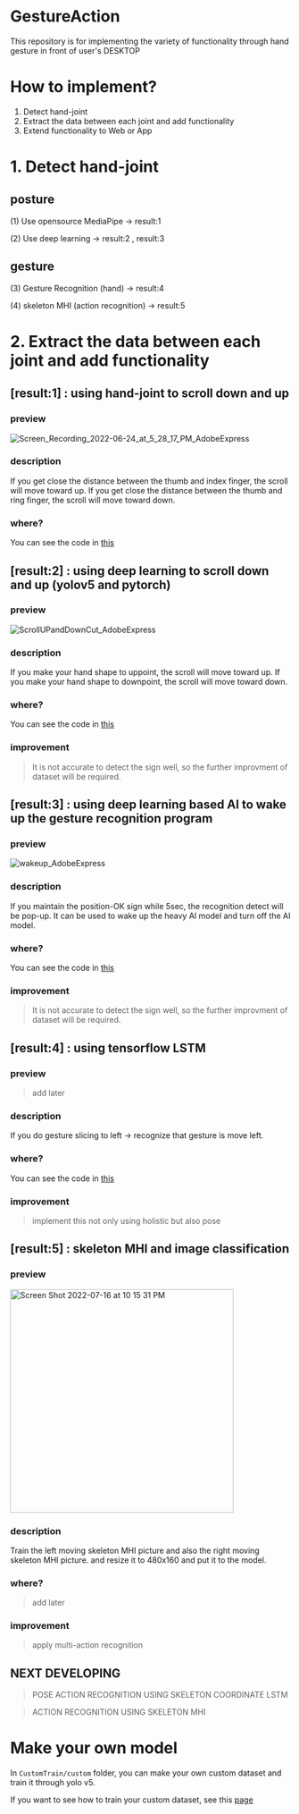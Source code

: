 # GestureAction
This repository is for implementing the variety of functionality through hand gesture in front of user's DESKTOP

# How to implement?
1. Detect hand-joint
2. Extract the data between each joint and add functionality
3. Extend functionality to Web or App

# 1. Detect hand-joint

## posture
(1) Use opensource MediaPipe -> result:1

(2) Use deep learning -> result:2 , result:3

## gesture
(3) Gesture Recognition (hand) -> result:4

(4) skeleton MHI (action recognition) -> result:5
# 2. Extract the data between each joint and add functionality

## [result:1] : using hand-joint to scroll down and up

### preview
![Screen_Recording_2022-06-24_at_5_28_17_PM_AdobeExpress](https://user-images.githubusercontent.com/43237393/175544041-4d64f946-08b5-438e-bcd9-70dfc1471437.gif)

### description
If you get close the distance between the thumb and index finger, the scroll will move toward up.
If you get close the distance between the thumb and ring finger, the scroll will move toward down.

### where?
You can see the code in [this](https://github.com/ajs3801/GestureAction/blob/main/main/01_ScrollDownAndUpHandJoint.py)

## [result:2] : using deep learning to scroll down and up (yolov5 and pytorch)

### preview
![ScrollUPandDownCut_AdobeExpress](https://user-images.githubusercontent.com/43237393/176349183-19b55d5c-d68b-448c-986b-ef83d50ffbf7.gif)

### description
If you make your hand shape to uppoint, the scroll will move toward up.
If you make your hand shape to downpoint, the scroll will move toward down.

### where?
You can see the code in [this](https://github.com/ajs3801/GestureAction/blob/main/main/03_ScrollDownAndUpDeeplearning.py)

### improvement
> It is not accurate to detect the sign well, so the further improvment of dataset will be required.

## [result:3] : using deep learning based AI to wake up the gesture recognition program

### preview
![wakeup_AdobeExpress](https://user-images.githubusercontent.com/43237393/176349977-1a336a47-7ff7-45cf-9fdc-7e7fec3fdcee.gif)

### description
If you maintain the position-OK sign while 5sec, the recognition detect will be pop-up.
It can be used to wake up the heavy AI model and turn off the AI model.

### where?
You can see the code in [this](https://github.com/ajs3801/GestureAction/blob/main/main/04_DetectOK.py)

### improvement
> It is not accurate to detect the sign well, so the further improvment of dataset will be required.

## [result:4] : using tensorflow LSTM

### preview
> add later

### description
If you do gesture slicing to left -> recognize that gesture is move left.

### where?
You can see the code in [this](https://github.com/ajs3801/GestureAction/blob/main/main/05_LeftAndRight.py)

### improvement
> implement this not only using holistic but also pose

## [result:5] : skeleton MHI and image classification

### preview
<img width="400" alt="Screen Shot 2022-07-16 at 10 15 31 PM" src="https://user-images.githubusercontent.com/43237393/179356495-ff91775c-0eed-4072-a58d-9e985a5bc063.png">


### description
Train the left moving skeleton MHI picture and also the right moving skeleton MHI picture.
and resize it to 480x160 and put it to the model.

### where?
> add later

### improvement
> apply multi-action recognition

## NEXT DEVELOPING 
> POSE ACTION RECOGNITION USING SKELETON COORDINATE LSTM

> ACTION RECOGNITION USING SKELETON MHI

# Make your own model
In ```CustomTrain/custom``` folder, you can make your own custom dataset and train it through yolo v5.

If you want to see how to train your custom dataset, see this [page](https://velog.io/@ajs3801/Yolo-PyTorch-custom-dataset-%ED%95%99%EC%8A%B5%EC%8B%9C%ED%82%A4%EA%B8%B0-1)

